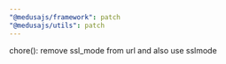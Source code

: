 ```yaml
---
"@medusajs/framework": patch
"@medusajs/utils": patch
---
```


chore(): remove ssl_mode from url and also use sslmode
